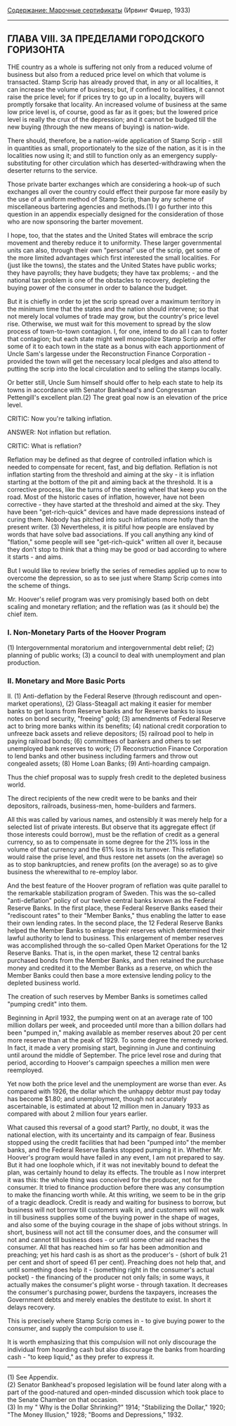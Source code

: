 [Содержание: Марочные сертификаты](index.md) (Ирвинг Фишер, 1933)

------

ГЛАВА VIII. ЗА ПРЕДЕЛАМИ ГОРОДСКОГО ГОРИЗОНТА
---------------------------------------------
THE country as a whole is suffering not only from a reduced volume of
business but also from a reduced price level on which that volume is transacted.
Stamp Scrip has already proved that, in any or all localities, it can increase
the volume of business; but, if confined to localities, it cannot raise
the price level; for if prices try to go up in a locality, buyers will
promptly forsake that locality. An increased volume of business at the
same low price level is, of course, good as far as it goes; but the lowered
price level is really the crux of the depression; and it cannot be budged
till the new buying (through the new means of buying) is nation-wide.

There should, therefore, be a nation-wide application of Stamp Scrip -
still in quantities as small, proportionately to the size of the nation,
as it is in the localities now using it; and still to function only as
an emergency supply-substituting for other circulation which has deserted-withdrawing
when the deserter returns to the service.

Those private barter exchanges which are considering a hook-up of such
exchanges all over the country could effect their purpose far more easily
by the use of a uniform method of Stamp Scrip, than by any scheme of miscellaneous
bartering agencies and methods.(1) I go further into this question in an
appendix especially designed for the consideration of those who are now
sponsoring the barter movement.

I hope, too, that the states and the United States will embrace the
scrip movement and thereby reduce it to uniformity. These larger governmental
units can also, through their own "personal" use of the scrip, get some
of the more limited advantages which first interested the small localities.
For (just like the towns), the states and the United States have public
works; they have payrolls; they have budgets; they have tax problems; -
and the national tax problem is one of the obstacles to recovery, depleting
the buying power of the consumer in order to balance the budget.

But it is chiefly in order to jet the scrip spread over a maximum territory
in the minimum time that the states and the nation should intervene; so
that not merely local volumes of trade may grow, but the country's price
level rise. Otherwise, we must wait for this movement to spread by the
slow process of town-to-town contagion. I, for one, intend to do all I
can to foster that contagion; but each state might well monopolize Stamp
Scrip and offer some of it to each town in the state as a bonus with each
apportionment of Uncle Sam's largesse under the Reconstruction Finance
Corporation - provided the town will get the necessary local pledges and
also attend to putting the scrip into the local circulation and to selling
the stamps locally.

Or better still, Uncle Sum himself should offer to help each state
to help its towns in accordance with Senator Bankhead's and Congressman
Pettengill's excellent plan.(2) The great goal now is an elevation of the
price level.

CRITIC: Now you're talking inflation.

ANSWER: Not inflation but reflation.

CRITIC: What is reflation?

Reflation may be defined as that degree of controlled inflation which
is needed to compensate for recent, fast, and big deflation. Reflation
is not inflation starting from the threshold and aiming at the sky - it
is inflation starting at the bottom of the pit and aiming back at the threshold.
It is a corrective process, like the turns of the steering wheel that keep
you on the road. Most of the historic cases of inflation, however, have
not been corrective - they have started at the threshold and aimed at the
sky. They have been "get-rich-quick" devices and have made depressions
instead of curing them. Nobody has pitched into such inflations more hotly
than the present writer. (3) Nevertheless, it is pitiful how people are
enslaved by words that have solve bad associations. If you call anything
any kind of "flation," some people will see "get-rich-quick" written all
over it, because they don't stop to think that a thing may be good or bad
according to where it starts - and aims.

But I would like to review briefly the series of remedies applied up
to now to overcome the depression, so as to see just where Stamp Scrip
comes into the scheme of things.

Mr. Hoover's relief program was very promisingly based both on debt
scaling and monetary reflation; and the reflation was (as it should be)
the chief item.

### I. Non-Monetary Parts of the Hoover Program
(1) Intergovernmental moratorium and intergovernmental debt relief;
(2) planning of public works; (3) a council to deal with unemployment and
plan production.

### II. Monetary and More Basic Ports
II. (1) Anti-deflation by the Federal Reserve (through rediscount and
open-market operations), (2) Glass-Steagall act making it easier for member
banks to get loans from Reserve banks and for Reserve banks to issue notes
on bond security, "freeing" gold; (3) amendments of Federal Reserve act
to bring more banks within its benefits; (4) national credit corporation
to unfreeze back assets and relieve depositors; (5) railroad pool to help
in paying railroad bonds; (6) committees of bankers and others to set unemployed
bank reserves to work; (7) Reconstruction Finance Corporation to lend banks
and other business including farmers and throw out congealed assets; (8)
Home Loan Banks; (9) Anti-hoarding campaign.

Thus the chief proposal was to supply fresh credit to the depleted
business world.

The direct recipients of the new credit were to be banks and their
depositors, railroads, business-men, home-builders and farmers.

All this was called by various names, and ostensibly it was merely
help for a selected list of private interests. But observe that its aggregate
effect (if those interests could borrow), must be the reflation of credit
as a general currency, so as to compensate in some degree for the 21% loss
in the volume of that currency and the 61% loss in its turnover. This reflation
would raise the prise level, and thus restore net assets (on the average)
so as to stop bankruptcies, and renew profits (on the average) so as to
give business the wherewithal to re-employ labor.

And the best feature of the Hoover program of reflation was quite parallel
to the remarkable stabilization program of Sweden. This was the so-called
"anti-deflation" policy of our twelve central banks known as the Federal
Reserve Banks. In the first place, these Federal Reserve Banks eased their
"rediscount rates" to their "Member Banks," thus enabling the latter to
ease their own lending rates. In the second place, the 12 Federal Reserve
Banks helped the Member Banks to enlarge their reserves which determined
their lawful authority to lend to business. This enlargement of member
reserves was accomplished through the so-called Open Market Operations
for the 12 Reserve Banks. That is, in the open market, these 12 central
banks purchased bonds from the Member Banks, and then retained the purchase
money and credited it to the Member Banks as a reserve, on which the Member
Banks could then base a more extensive lending policy to the depleted business
world.

The creation of such reserves by Member Banks is sometimes called "pumping
credit" into them.

Beginning in April 1932, the pumping went on at an average rate of
100 million dollars per week, and proceeded until more than a billion dollars
had been "pumped in," making available as member reserves about 20 per
cent more reserve than at the peak of 1929. To some degree the remedy worked.
In fact, it made a very promising start, beginning in June and continuing
until around the middle of September. The price level rose and during that
period, according to Hoover's campaign speeches a million men were reemployed.

Yet now both the price level and the unemployment are worse than ever.
As compared with 1926, the dollar which the unhappy debtor must pay today
has become $1.80; and unemployment, though not accurately ascertainable,
is estimated at about 12 million men in January 1933 as compared with about
2 million four years earlier.

What caused this reversal of a good start? Partly, no doubt, it was
the national election, with its uncertainty and its campaign of fear. Business
stopped using the credit facilities that had been "pumped into" the member
banks, and the Federal Reserve Banks stopped pumping it in. Whether Mr.
Hoover's program would have failed in any event, I am not prepared to say.
But it had one loophole which, if it was not inevitably bound to defeat
the plan, was certainly hound to delay its effects. The trouble as I now
interpret it was this: the whole thing was conceived for the producer,
not for the consumer. It tried to finance production before there was any
consumption to make the financing worth while. At this writing, we seem
to be in the grip of a tragic deadlock. Credit is ready and waiting for
business to borrow, but business will not borrow till customers walk in,
and customers will not walk in till business supplies some of the buying
power in the shape of wages, and also some of the buying courage in the
shape of jobs without strings. In short, business will not act till the
consumer does, and the consumer will not and cannot till business does -
or until some other aid reaches the consumer. All that has reached him
so far has been admonition and preaching; yet his hard cash is as short
as the producer's - (short of bulk 21 per cent and short of speed 61 per
cent). Preaching does not help that, and until something does help it -
(something right in the consumer's actual pocket) - the financing of the
producer not only fails; in some ways, it actually makes the consumer's
plight worse - through taxation. It decreases the consumer's purchasing
power, burdens the taxpayers, increases the Government debts and merely
enables the destitute to exist. In short it delays recovery.

This is precisely where Stamp Scrip comes in - to give buying power
to the consumer, and supply the compulsion to use it.

It is worth emphasizing that this compulsion will not only discourage
the individual from hoarding cash but also discourage the banks from hoarding
cash - "to keep liquid," as they prefer to express it.

------

(1) See Appendix.   
(2) Senator Bankhead's proposed legislation will be found later along
with a part of the good-natured and open-minded discussion which took place
to the Senate Chamber on that occasion.   
(3) In my " Why is the Dollar Shrinking?" 1914; "Stabilizing the Dollar,"
1920; "The Money Illusion," 1928; "Booms and Depressions," 1932.

